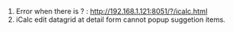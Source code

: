 1. Error when there is ? :   http://192.168.1.121:8051/?/icalc.html
2. iCalc edit datagrid at detail form cannot popup suggetion items.
